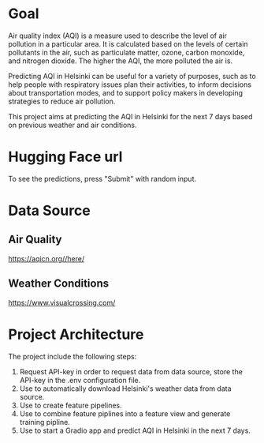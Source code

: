 # Goal
Air quality index (AQI) is a measure used to describe the level of air pollution in a particular area. It is calculated based on the levels of certain pollutants in the air, such as particulate matter, ozone, carbon monoxide, and nitrogen dioxide. The higher the AQI, the more polluted the air is.

Predicting AQI in Helsinki can be useful for a variety of purposes, such as to help people with respiratory issues plan their activities, to inform decisions about transportation modes, and to support policy makers in developing strategies to reduce air pollution.

This project aims at predicting the AQI in Helsinki for the next 7 days based on previous weather and air conditions.

# Hugging Face url


To see the predictions, press "Submit" with random input.

# Data Source

## Air Quality

https://aqicn.org//here/

## Weather Conditions

https://www.visualcrossing.com/

# Project Architecture

The project include the following steps:

1. Request API-key in order to request data from data source, store the API-key in the .env configuration file.
2. Use to automatically download Helsinki's weather data from data source.
3. Use to create feature pipelines.
4. Use to combine feature piplines into a feature view and generate training pipline.
5. Use to start a Gradio app and predict AQI in Helsinki in the next 7 days.
